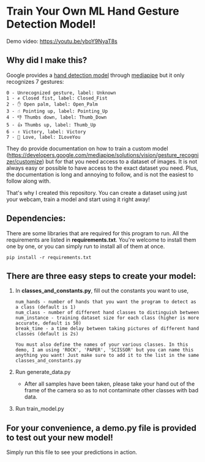 # Train Your Own ML Hand Gesture Detection Model!

Demo video: https://youtu.be/yboY9NyaT8s

## Why did I make this?

Google provides a [hand detection model]([url](https://developers.google.com/mediapipe/solutions/vision/gesture_recognizer#hand_landmark_model_bundle)) through [mediapipe](https://developers.google.com/mediapipe) but it only recognizes 7 gestures:

```
0 - Unrecognized gesture, label: Unknown
1 - ✊ Closed fist, label: Closed_Fist 
2 - ✋ Open palm, label: Open_Palm
3 - ☝️ Pointing up, label: Pointing_Up
4 - 👎 Thumbs down, label: Thumb_Down
5 - 👍 Thumbs up, label: Thumb_Up
6 - ✌️ Victory, label: Victory
7 - 🤟 Love, label: ILoveYou
```


They do provide documentation on how to train a custom model (https://developers.google.com/mediapipe/solutions/vision/gesture_recognizer/customize) but for that you need access to a dataset of images. It is not always easy or possible to have access to the exact dataset you need. Plus, the documentation is long and annoying to follow, and is not the easiest to follow along with.

That's why I created this repository. You can create a dataset using just your webcam, train a model and start using it right away!

## Dependencies:

There are some libraries that are required for this program to run. All the requirements are listed in **requirements.txt**. You're welcome to install them one by one, or you can simply run to install all of them at once.

```
pip install -r requirements.txt
```

## There are three easy steps to create your model:

1. In **classes_and_constants.py**, fill out the constants you want to use,

   ```
   num_hands - number of hands that you want the program to detect as a class (default is 1)
   num_class - number of different hand classes to distinguish between
   num_instance - training dataset size for each class (higher is more accurate, default is 50)
   break_time - a time delay between taking pictures of different hand classes (default is 2s)

   You must also define the names of your various classes. In this demo, I am using 'ROCK', 'PAPER', 'SCISSOR' but you can name this anything you want! Just make sure to add it to the list in the same classes_and_constants.py
   ```

2. Run generate_data.py

   - After all samples have been taken, please take your hand out of the frame of the camera so as to not contaminate other classes with bad data.

3. Run train_model.py

## For your convenience, a **demo.py** file is provided to test out your new model!

Simply run this file to see your predictions in action.
